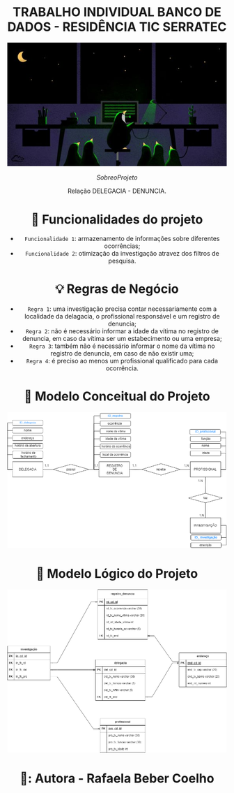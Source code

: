<h1 align="center"> TRABALHO INDIVIDUAL BANCO DE DADOS - RESIDÊNCIA TIC SERRATEC </h1>

<div align="center">
  
![**](pinguim.jpg)
  
</div>

</h1>

$$ Sobre o Projeto $$
<p align="center">Relação DELEGACIA - DENUNCIA.</p>
<div align="center">

# :hammer: Funcionalidades do projeto

- `Funcionalidade 1`: armazenamento de informações sobre diferentes ocorrências;
- `Funcionalidade 2`: otimização da investigação atravez dos filtros de pesquisa.

# 💡 Regras de Negócio
- `Regra 1`: uma investigação precisa contar necessariamente com a localidade da delagacia, o profissional responsável e um registro de denuncia;
- `Regra 2`: não é necessário informar a idade da vítima no registro de denuncia, em caso da vítima ser um estabecimento ou uma empresa;
- `Regra 3`: também não é necessário informar o nome da vítima no registro de denuncia, em caso de não existir uma;
- `Regra 4`: é preciso ao menos um profissional qualificado para cada ocorrência.

# :paperclip: Modelo Conceitual do Projeto
![**](diagramas/modeloconceitual.drawio.png)

# :paperclip: Modelo Lógico do Projeto
![**](diagramas/modelologico.drawio.png)

# 👧: Autora - Rafaela Beber Coelho
